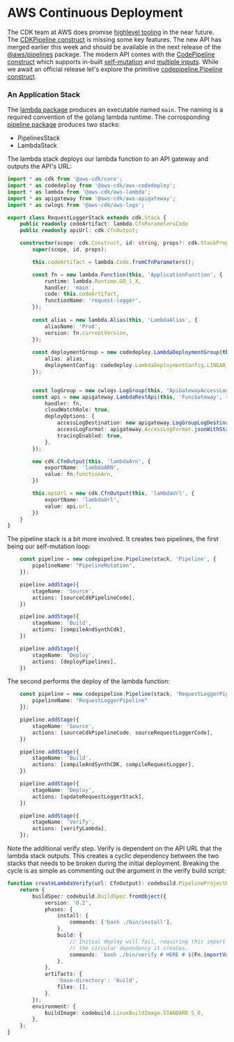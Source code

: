 
# AWS Continuous Deployment

The CDK team at AWS does promise [highlevel tooling](https://docs.aws.amazon.com/cdk/latest/guide/cdk_pipeline.html) in the near future. 
The [CDKPipeline construct](https://docs.aws.amazon.com/cdk/api/latest/docs/@aws-cdk_pipelines.CdkPipeline.html) is missing some key features.
The new API has merged earlier this week and should be available in the next release of the [@aws/pipelines](https://github.com/aws/aws-cdk/tree/master/packages/%40aws-cdk/pipelines) package.
The modern API comes with the [CodePipeline construct](https://docs.aws.amazon.com/cdk/api/latest/docs/@aws-cdk_pipelines.CodePipeline.html) 
which supports in-built [self-mutation](https://github.com/aws/aws-cdk/tree/master/packages/%40aws-cdk/pipelines#working-on-the-pipeline) 
and [multiple inputs](https://github.com/aws/aws-cdk/tree/master/packages/%40aws-cdk/pipelines#additional-inputs).
While we await an official release let's explore the primitive [codepipeline.Pipeline construct](https://docs.aws.amazon.com/cdk/api/latest/docs/@aws-cdk_aws-codepipeline.Pipeline.html).

### An Application Stack

The [lambda package](https://github.com/npxcomplete/aws-request-logger-lambda) produces an executable named `main`. The naming is a required convention of the golang lambda runtime.
The corrosponding [pipeline package](https://github.com/npxcomplete/aws-request-logger-pipeline) produces two stacks:
* PipelinesStack
* LambdaStack

The lambda stack deploys our lambda function to an API gateway and outputs the API's URL:
```typescript
import * as cdk from '@aws-cdk/core';
import * as codedeploy from '@aws-cdk/aws-codedeploy';
import * as lambda from '@aws-cdk/aws-lambda';
import * as apigateway from '@aws-cdk/aws-apigateway';
import * as cwlogs from '@aws-cdk/aws-logs';

export class RequestLoggerStack extends cdk.Stack {
    public readonly codeArtifact: lambda.CfnParametersCode
    public readonly apiUrl: cdk.CfnOutput;

    constructor(scope: cdk.Construct, id: string, props?: cdk.StackProps) {
        super(scope, id, props);

        this.codeArtifact = lambda.Code.fromCfnParameters();

        const fn = new lambda.Function(this, 'ApplicationFunction', {
            runtime: lambda.Runtime.GO_1_X,
            handler: 'main',
            code: this.codeArtifact,
            functionName: 'request-logger',
        });
        
        const alias = new lambda.Alias(this, 'LambdaAlias', {
            aliasName: 'Prod',
            version: fn.currentVersion,
        });
        
        const deploymentGroup = new codedeploy.LambdaDeploymentGroup(this, 'DeploymentGroup', {
            alias: alias,
            deploymentConfig: codedeploy.LambdaDeploymentConfig.LINEAR_10PERCENT_EVERY_1MINUTE,
        });


        const logGroup = new cwlogs.LogGroup(this, "ApiGatewayAccessLogs");
        const api = new apigateway.LambdaRestApi(this, 'FuncGateway', {
            handler: fn,
            cloudWatchRole: true,
            deployOptions: {
                accessLogDestination: new apigateway.LogGroupLogDestination(logGroup),
                accessLogFormat: apigateway.AccessLogFormat.jsonWithStandardFields(),
                tracingEnabled: true,
            },
        });

        new cdk.CfnOutput(this, 'lambdaArn', {
            exportName: 'lambdaARN',
            value: fn.functionArn,
        })

        this.apiUrl = new cdk.CfnOutput(this, 'lambdaUrl', {
            exportName: 'lambdaUrl',
            value: api.url,
        })
    }
}
```

The pipeline stack is a bit more involved. It creates two pipelines, the first being our self-mutation loop:
```typescript
    const pipeline = new codepipeline.Pipeline(stack, 'Pipeline', {
        pipelineName: "PipelineMutation",
    });

    pipeline.addStage({
        stageName: 'Source',
        actions: [sourceCdkPipelineCode],
    })

    pipeline.addStage({
        stageName: 'Build',
        actions: [compileAndSynthCdk],
    })

    pipeline.addStage({
        stageName: 'Deploy',
        actions: [deployPipelines],
    })
```
The second performs the deploy of the lambda function:
```typescript
    const pipeline = new codepipeline.Pipeline(stack, 'RequestLoggerPipeline', {
        pipelineName: "RequestLoggerPipeline"
    });

    pipeline.addStage({
        stageName: 'Source',
        actions: [sourceCdkPipelineCode, sourceRequestLoggerCode],
    })

    pipeline.addStage({
        stageName: 'Build',
        actions: [compileAndSynthCDK, compileRequestLogger],
    })

    pipeline.addStage({
        stageName: 'Deploy',
        actions: [updateRequestLoggerStack],
    })

    pipeline.addStage({
        stageName: 'Verify',
        actions: [verifyLambda],
    });
```
Note the additional verify step. Verify is dependent on the API URL that the lambda stack outputs. This creates a cyclic dependency between the two stacks that needs to be broken during the initial deployment. Breaking the cycle is as simple as commenting out the argument in the verify build script:
```typescript
function createLambdaVerify(url: CfnOutput): codebuild.PipelineProjectProps {
    return {
        buildSpec: codebuild.BuildSpec.fromObject({
            version: '0.2',
            phases: {
                install: {
                    commands: ['bash ./bin/install'],
                },
                build: {
                    // Initial deploy will fail, requiring this import to be hidden, due to
                    // the circular dependency it creates.
                    commands: `bash ./bin/verify # HERE # ${Fn.importValue(url.exportName!)}`,
                },
            },
            artifacts: {
                'base-directory': 'build',
                files: [],
            },
        }),
        environment: {
            buildImage: codebuild.LinuxBuildImage.STANDARD_5_0,
        },
    };
}
```

